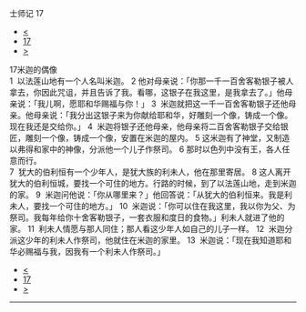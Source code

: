 ﻿





 士师记 17




* [<](bible/JDG16.md)
* [17](bible/JDG.md)
* [>](bible/JDG18.md)



 
17米迦的偶像  
1  以法莲山地有一个人名叫米迦。 
2 他对母亲说：「你那一千一百舍客勒银子被人拿去，你因此咒诅，并且告诉了我。看哪，这银子在我这里，是我拿去了。」他母亲说：「我儿啊，愿耶和华赐福与你！」 
3  米迦就把这一千一百舍客勒银子还他母亲。他母亲说：「我分出这银子来为你献给耶和华，好雕刻一个像，铸成一个像。现在我还是交给你。」 
4  米迦将银子还他母亲，他母亲将二百舍客勒银子交给银匠，雕刻一个像，铸成一个像，安置在米迦的屋内。 
5 这米迦有了神堂，又制造以弗得和家中的神像，分派他一个儿子作祭司。 
6 那时以色列中没有王，各人任意而行。  
7  犹大的伯利恒有一个少年人，是犹大族的利未人，他在那里寄居。 
8 这人离开犹大的伯利恒城，要找一个可住的地方。行路的时候，到了以法莲山地，走到米迦的家。 
9  米迦问他说：「你从哪里来？」他回答说：「从犹大的伯利恒来。我是利未人，要找一个可住的地方。」 
10  米迦说：「你可以住在我这里，我以你为父、为祭司。我每年给你十舍客勒银子，一套衣服和度日的食物。」利未人就进了他的家。 
11  利未人情愿与那人同住；那人看这少年人如自己的儿子一样。 
12  米迦分派这少年的利未人作祭司，他就住在米迦的家里。 
13  米迦说：「现在我知道耶和华必赐福与我，因我有一个利未人作祭司。」 
* [<](bible/JDG16.md)
* [17](bible/JDG.md)
* [>](bible/JDG18.md)





---










